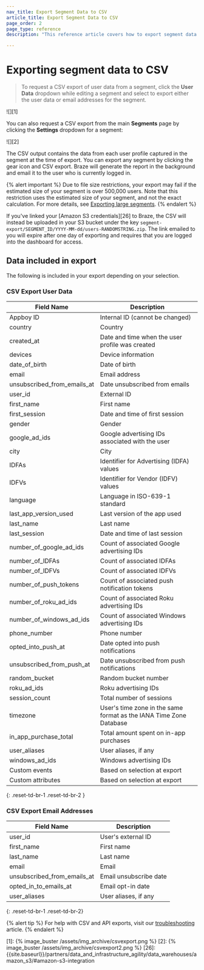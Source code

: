 ```yaml
---
nav_title: Export Segment Data to CSV
article_title: Export Segment Data to CSV
page_order: 2
page_type: reference
description: "This reference article covers how to export segment data to CSV."

---
```


# Exporting segment data to CSV

> To request a CSV export of user data from a segment, click the **User Data** dropdown while editing a segment and select to export either the user data or email addresses for the segment.

![][1]

You can also request a CSV export from the main **Segments** page by clicking the <i class="fas fa-gear"></i> **Settings** dropdown for a segment:

![][2]

The CSV output contains the data from each user profile captured in the segment at the time of export. You can export any segment by clicking the gear icon and CSV export. Braze will generate the report in the background and email it to the user who is currently logged in.

{% alert important %} 
Due to file size restrictions, your export may fail if the estimated size of your segment is over 500,000 users. Note that this restriction uses the estimated size of your segment, and not the exact calculation. For more details, see [Exporting large segments]({{site.baseurl}}/help/help_articles/segments/exporting_large_segments/).
{% endalert %}

If you've linked your [Amazon S3 credentials][26] to Braze, the CSV will instead be uploaded in your S3 bucket under the key `segment-export/SEGMENT_ID/YYYY-MM-dd/users-RANDOMSTRING.zip`. The link emailed to you will expire after one day of exporting and requires that you are logged into the dashboard for access.

## Data included in export

The following is included in your export depending on your selection.

### CSV Export User Data

| Field Name                  | Description                                              |
| --------------------------- | -------------------------------------------------------- |
| Appboy ID                   | Internal ID (cannot be changed)                           |
| country                     | Country                                    |
| created_at                  | Date and time when the user profile was created                   |
| devices                     | Device information                           |
| date_of_birth               | Date of birth                                            |
| email                       | Email address                                            |
| unsubscribed_from_emails_at | Date unsubscribed from emails                            |
| user_id                     | External ID                                              |
| first_name                  | First name                                               |
| first_session               | Date and time of first session                           |
| gender                      | Gender                                                   |
| google_ad_ids               | Google advertising IDs associated with the user                      |
| city                        | City                                     |
| IDFAs                       | Identifier for Advertising (IDFA) values                 |
| IDFVs                       | Identifier for Vendor (IDFV) values                      |
| language                    | Language in ISO-639-1 standard                                        |
| last_app_version_used       | Last version of the app used                             |
| last_name                   | Last name                                                |
| last_session                | Date and time of last session                            |
| number_of_google_ad_ids     | Count of associated Google advertising IDs               |
| number_of_IDFAs             | Count of associated IDFAs                                |
| number_of_IDFVs             | Count of associated IDFVs                                |
| number_of_push_tokens       | Count of associated push notification tokens             |
| number_of_roku_ad_ids       | Count of associated Roku advertising IDs                 |
| number_of_windows_ad_ids    | Count of associated Windows advertising IDs              |
| phone_number                | Phone number                                             |
| opted_into_push_at          | Date opted into push notifications                       |
| unsubscribed_from_push_at   | Date unsubscribed from push notifications                |
| random_bucket               | Random bucket number                                 |
| roku_ad_ids                 | Roku advertising IDs                          |
| session_count               | Total number of sessions                                 |
| timezone                    | User's time zone in the same format as the IANA Time Zone Database                                         |
| in_app_purchase_total       | Total amount spent on in-app purchases                   |
| user_aliases                | User aliases, if any                                          |
| windows_ad_ids              | Windows advertising IDs                       |
| Custom events               | Based on selection at export                             |
| Custom attributes           | Based on selection at export                             |
{: .reset-td-br-1 .reset-td-br-2 }

### CSV Export Email Addresses

| Field Name                  | Description            |
| --------------------------- | ---------------------- |
| user_id                     | User's external ID     |
| first_name                  | First name             |
| last_name                   | Last name              |
| email                       | Email                  |
| unsubscribed_from_emails_at | Email unsubscribe date |
| opted_in_to_emails_at       | Email opt-in date      |
| user_aliases                | User aliases, if any   |
{: .reset-td-br-1 .reset-td-br-2}

{% alert tip %}
For help with CSV and API exports, visit our [troubleshooting]({{site.baseurl}}/user_guide/data_and_analytics/export_braze_data/export_troubleshooting/) article.
{% endalert %} 

[1]: {% image_buster /assets/img_archive/csvexport.png %}
[2]: {% image_buster /assets/img_archive/csvexport2.png %}
[26]: {{site.baseurl}}/partners/data_and_infrastructure_agility/data_warehouses/amazon_s3/#amazon-s3-integration
